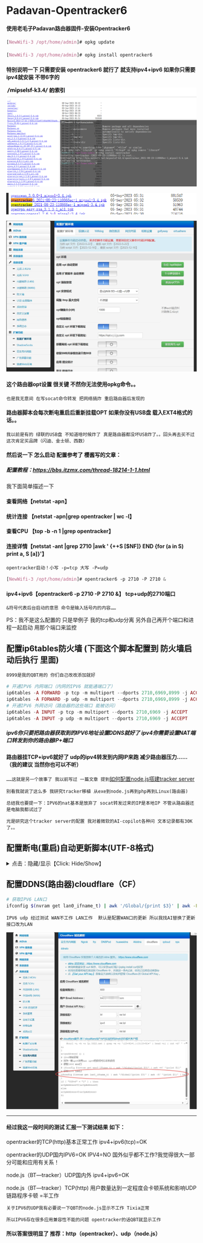 # Padavan-Opentracker6
#### 使用老毛子Padavan路由器固件-安装Opentracker6


```css
[NewWifi-3 /opt/home/admin]# opkg update

[NewWifi-3 /opt/home/admin]# opkg install opentracker6
```



#### 特别说明一下 只需要安装 opentracker6 就行了 就支持ipv4+ipv6 如果你只需要ipv4就安装 不带6字的

![配置opentracker6](https://raw.githubusercontent.com/game-turn-over-skill-group/Padavan-Opentracker6/55a3deaa99fad31effecca4a66d01c19dc5483dc/%E9%85%8D%E7%BD%AEopentracker6.png)

![opt安装包](https://raw.githubusercontent.com/game-turn-over-skill-group/Padavan-Opentracker6/55a3deaa99fad31effecca4a66d01c19dc5483dc/opentracker%E5%AE%89%E8%A3%85%E5%8C%85.png)

![路由器opt设置](https://raw.githubusercontent.com/game-turn-over-skill-group/Padavan-Opentracker6/dac1a9fa47b2d2620334c701863c0291d3f150f4/%E8%B7%AF%E7%94%B1%E5%99%A8%E5%90%AF%E5%8A%A8OPT.jpg)

#### 这个路由器opt设置 很关键 不然你无法使用opkg命令。。
`也是我无意间 在写socat命令转发 把网络搞炸 重启路由器后发现的`

#### 路由器脚本会每次断电重启后重新挂载OPT 如果你没有USB盘 载入EXT4格式的话。。

`我以前是有的 绿联的USB盘 不知道啥时候炸了 真是路由器都没坏USB炸了。。回头再去买不过这次肯定买品牌（闪迪、金士顿、西数）`

#### 然后说一下 怎么启动 配置参考了 樱酱写的文章：
##### 配置教程：https://bbs.itzmx.com/thread-18214-1-1.html

我下面简单描述一下

#### 查看网络【netstat -apn】
#### 统计连接 【netstat -apn|grep opentracker | wc -l】
#### 查看CPU 【top -b -n 1 |grep opentracker】
#### 连接详情【netstat -ant |grep 2710 |awk ' {++S [$NF]} END {for (a in S) print a, S [a]}'】

`opentracker启动！小写 -p=tcp 大写 -P=udp`
```css
[NewWifi-3 /opt/home/admin]# opentracker6 -p 2710 -P 2710 &
```
#### ipv4+ipv6【opentracker6 -p 2710 -P 2710 &】 tcp+udp的2710端口
`&符号代表后台启动的意思 命令是输入括号内的内容……`

PS：我不是这么配置的 只是举例子 我的tcp和udp分离 另外自己再开个端口和进程一起启动 用那个端口来监控

## 配置ip6tables防火墙 (下面这个脚本配置到 防火墙启动后执行 里面)
`8999是我的QBT用的 你们自己改改添加就好`
```php
# 开通IPV6 内网端口（内网的IPV6 就能通端口了）
ip6tables -A FORWARD -p tcp -m multiport --dports 2710,6969,8999 -j ACCEPT
ip6tables -A FORWARD -p udp -m multiport --dports 2710,6969,8999 -j ACCEPT
# 开通IPV6 外网访问（路由器的这些端口 能被访问）
ip6tables -A INPUT -p tcp -m multiport --dports 2710,6969 -j ACCEPT
ip6tables -A INPUT -p udp -m multiport --dports 2710,6969 -j ACCEPT

```


##### ipv6你只要把路由器获取到的IPV6地址设置DDNS就好了 ipv4你需要设置NAT端口转发到你的路由器IP+端口
#### 路由器挂TCP+ipv6就好了 udp的ipv4转发到内网IP来跑 减少路由器压力……（我的建议 当然你也可以不听） 
`……这就是另一个故事了 我以前写过 一篇文章 提到`<a href=https://github.com/lirener/lirener.github.io/wiki/%E4%BD%BF%E7%94%A8node%E5%AE%89%E8%A3%85bittorrent-tracker%E5%BB%BA%E7%AB%8Btracker%E6%9C%8D%E5%8A%A1%E5%99%A8(%E6%95%99%E7%A8%8B)>如何配置node.js搭建tracker server</a>

`别看我就说了这么多 我研究tracker移植 从exe到node.js再到php再到Linux(路由器)`

`总结我也要提一下：IPV6的nat基本是放弃了 socat转发过来的IP是本地IP 不管从路由器还是电脑我都试过了`

`光是研究这个tracker server的配置 我对着微软的AI-copilot各种问 文本记录都有30K了。。`


## 配置断电(重启)自动更新脚本(UTF-8格式)  
<details>
<summary> 点击：隐藏/显示【Click: Hide/Show】 </summary>

![上传文件后给与可执行权限](https://github.com/game-turn-over-skill-group/Padavan-Opentracker6/blob/main/%E4%B8%8A%E4%BC%A0%E6%96%87%E4%BB%B6%E5%90%8E%E7%BB%99%E4%B8%8E%E5%8F%AF%E6%89%A7%E8%A1%8C%E6%9D%83%E9%99%90%EF%BC%81.png)

`脚本命名为“Opentracker6_Install_Start.sh”  WinSCP连接路由器 丢到【/etc/storage/】目录下`

`上传文件后必须右击属性 3个X的可执行权限打勾✔ `

`在定时计划任务中 添加下面命令`

```php
# 每1分钟 更新并启动opentracker6 （因为在自定义脚本中添加更新也没办法保证启动）
*/1 * * * * /etc/storage/Opentracker6_Install_Start.sh & > /dev/null 2>&1
# 写入日志查看错误信息模式
#*/1 * * * * /bin/sh /etc/storage/Opentracker6_Install_Start.sh >> /opt/tmp/cron_opentracker6.log 2>&1
```
![计划任务脚本](https://raw.githubusercontent.com/game-turn-over-skill-group/Padavan-Opentracker6/b18dc4411e8ff213bfd50b5a27032dbf1164b065/%E8%AE%A1%E5%88%92%E4%BB%BB%E5%8A%A1%E8%84%9A%E6%9C%AC.jpg)

```sh
#!/bin/sh
export PATH="/sbin:/bin:/usr/sbin:/usr/bin:/opt/sbin:/opt/bin:/opt/usr/sbin:/opt/usr/bin"

# 判断opentracker6安装路径是否为空
if [ -z "$(which opentracker6)" ]; then
    # 如果未安装，执行安装命令
    opkg update && opkg install opentracker6 > /opt/tmp/opt6_log.txt 2>&1

    if [ -n "$(grep "Configuring opentracker6" /opt/tmp/opt6_log.txt)" ]; then
        echo "【opentracker6】安装成功"
        logger -t "【opentracker6】" "安装成功"
    elif [ -n "$(grep "installed in root is up to date" /opt/tmp/opt6_log.txt)" ]; then
        echo "【opentracker6】已安装，无需重复安装。"
        logger -t "【opentracker6】" "已安装，无需重复安装。"
    else
        echo "【opentracker6】安装失败"
        logger -t "【opentracker6】" "安装失败"
    fi
else
    echo "【opentracker6】已安装"
fi

# 判断opentracker6是否安装，如果安装，开始执行下面的操作
if [[ $(which opentracker6) == "/opt/bin/opentracker6" ]]; then
    # ipv6监听tcp:233、tcp:2710+6969
    result1=$(top -b -n 1 | grep "opentracker6 -p 233 -P 233 -p 2710 -p 6969" | wc -l)
    if [ $result1 = "1" ]; then
        opentracker6 -p 233 -P 233 -p 2710 -p 6969 &
        echo "【opentracker6】进程233启动成功"
        logger -t "【opentracker6】" "进程233启动成功"
    else
        echo "【opentracker6】进程233已启动"
    fi

    # ipv6监听tcp:666、udp:2710+6969
    result2=$(top -b -n 1 | grep "opentracker6 -p 666 -P 2710 -P 6969" | wc -l)
    if [ $result2 = "1" ]; then
        opentracker6 -p 666 -P 2710 -P 6969 &
        echo "【opentracker6】进程666启动成功"
        logger -t "【opentracker6】" "进程666启动成功"
    else
        echo "【opentracker6】进程666已启动"
    fi
fi

```

`和微软AI【copilot】4.0精准引擎 通宵畅聊几小时且经过测试后 修改出来的脚本 大概率是没毛病了(还是有毛病不过修复了)`

`直接找总部chatGPT帮我改脚本 经过一系列调试之后解决了部分命令在计划任务中 不支持的问题……`

</details>

## 配置DDNS(路由器)cloudflare（CF）
```sh
# 获取IPV6 LAN口
ifconfig $(nvram get lan0_ifname_t) | awk '/Global/{print $3}' | awk -F/ '{print $1}' | head -n 1
```
`IPV6 udp 经过测试 WAN不工作 LAN工作  默认是配置WAN口的更新 所以我找AI替换了更新接口改为LAN `

![配置DDNS脚本](https://raw.githubusercontent.com/game-turn-over-skill-group/Padavan-Opentracker6/2df19f84b281472787a3d3b05b6ee83a56c92095/%E9%85%8D%E7%BD%AEDDNS%E8%84%9A%E6%9C%AC.jpg)

-----------------------------------------

#### 经过我这一段时间的测试 汇报一下测试结果 如下：

opentracker的TCP(http)基本正常工作 ipv4+ipv6(tcp)=OK

opentracker的UDP国内IPV6=OK IPV4=NO 国外似乎都不工作?我觉得很大一部分可能和应用有关系！

node.js（BT—tracker）UDP国内外 ipv4+ipv6=OK

node.js（BT—tracker）TCP(http) 用户数量达到一定程度会卡顿系统和影响UDP链路程序卡顿 =半工作

`关于IPV6的UDP我有必要说一下QBT的node.js显示不工作 Tixia正常`

`所以IPV6存在很多应用兼容性不能的问题 opentracker的话QBT就显示工作`

#### 所以答案很明显了 推荐：http（opentracker）、udp（node.js）




